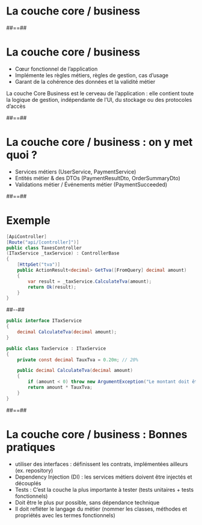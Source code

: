 <!-- .slide: class="transition bg-pink" -->

# La couche core / business

##==##


# La couche core / business

- Cœur fonctionnel de l’application
- Implémente les règles métiers, règles de gestion, cas d’usage
- Garant de la cohérence des données et la validité métier

La couche Core Business est le cerveau de l’application : elle contient toute la logique de gestion, indépendante de l’UI, du stockage ou des protocoles d’accès

##==##

# La couche core / business : on y met quoi ?
- Services métiers (UserService, PaymentService)
- Entités métier & des DTOs (PaymentResultDto, OrderSummaryDto)
- Validations métier / Événements métier (PaymentSucceeded)

##==##

# Exemple
<!-- .slide: class="two-column" -->
```cs
[ApiController]
[Route("api/[controller]")]
public class TaxesController 
(ITaxService _taxService) : ControllerBase
{
    [HttpGet("tva")]
    public ActionResult<decimal> GetTva([FromQuery] decimal amount)
    {
        var result = _taxService.CalculateTva(amount);
        return Ok(result);
    }
}
```

##--##

```cs
public interface ITaxService
{
    decimal CalculateTva(decimal amount);
}

public class TaxService : ITaxService
{
    private const decimal TauxTva = 0.20m; // 20%

    public decimal CalculateTva(decimal amount)
    {
        if (amount < 0) throw new ArgumentException("Le montant doit être positif");
        return amount * TauxTva;
    }
}
```

##==##

# La couche core / business : Bonnes pratiques
- utiliser des interfaces : définissent les contrats, implémentées ailleurs (ex. repository)
- Dependency Injection (DI) : les services métiers doivent être injectés et découplés
- Tests : C’est la couche la plus importante à tester (tests unitaires + tests fonctionnels)
- Doit être le plus pur possible, sans dépendance technique
- Il doit refléter le langage du métier (nommer les classes, méthodes et propriétés avec les termes fonctionnels)


